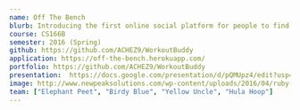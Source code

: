 ```yaml
---
name: Off The Bench
blurb: Introducing the first online social platform for people to find others to work out with! With Off the Bench, you can find pick-up games or events in your area, join and search for games based on skill level, location, sport, and other filters, create games for a specific time and a place, set up a calendar to look for games while you’re away
course: CS166B
semester: 2016 (Spring)
github: https://github.com/ACHEZ9/WorkoutBuddy
application: https://off-the-bench.herokuapp.com/
portfolio: https://github.com/ACHEZ9/WorkoutBuddy
presentation:  https://docs.google.com/presentation/d/pQMUpz4/edit?usp=sharing
image: http://www.newpeaksolutions.com/wp-content/uploads/2016/04/ruby-on-rails.jpg
team: ["Elephant Peet", "Birdy Blue", "Yellow Uncle", "Hula Hoop"]
---
```

